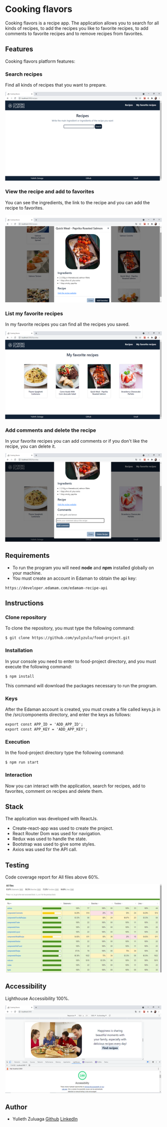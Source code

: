 # Cooking flavors
Cooking flavors is a recipe app. The application allows you to search for all kinds of recipes, to add the recipes you like to favorite recipes, to add comments to favorite recipes and to remove recipes from favorites.

## Features
Cooking flavors platform features:

### Search recipes
Find all kinds of recipes that you want to prepare.

![](src/assets/static/recipes.png)


### View the recipe and add to favorites

You can see the ingredients, the link to the recipe and you can add the recipe to favorites.

![](src/assets/static/add-favorites.png)


### List my favorite recipes

In my favorite recipes you can find all the recipes you saved.

![](src/assets/static/favorites.png)


### Add comments and delete the recipe

In your favorite recipes you can add comments or if you don't like the recipe, you can delete it.

![](src/assets/static/comments-delete.png)

## Requirements
- To run the program you will need **node** and **npm** installed globally on your machine.
-  You must create an account in Edaman to obtain the api key:
```
https://developer.edamam.com/edamam-recipe-api
```

## Instructions

### Clone repository
To clone the repository, you must type the following command:
```
$ git clone https://github.com/yulyzulu/food-project.git
```

### Installation

In your console you need to enter to food-project directory, and you must execute the following command:

```
$ npm install
```
This command will download the packages necessary to run the program.

### Keys
After the Edaman account is created, you must create a file called keys.js in the /src/components directory, and enter the keys as follows:
```
export const APP_ID = 'ADD_APP_ID';
export const APP_KEY = 'ADD_APP_KEY';
```

### Execution
In the food-project directory type the following command:

```
$ npm run start
```
### Interaction
Now you can interact with the application, search for recipes, add to favorites, comment on recipes and delete them.

## Stack
The application was developed with ReactJs.
- Create-react-app was used to create the project.
- React Router Dom was used for navigation.
- Redux was used to handle the state.
- Bootstrap was used to give some styles.
- Axios was used for the API call.

## Testing
Code coverage report for All files above 60%.

![](src/assets/static/testing.png)


## Accessibility
Lighthouse Accessibility 100%.

![](src/assets/static/accessibility.png)


## Author
- Yulieth Zuluaga [Github](https://github.com/yulyzulu) [LinkedIn](https://www.linkedin.com/in/yuliethzuluaga/)